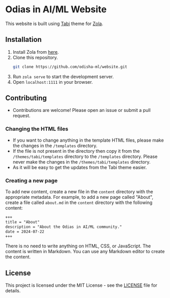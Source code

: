 # Odias in AI/ML Website
This website is built using [Tabi](https://welpo.github.io/tabi/) theme for [Zola](https://www.getzola.org/).

## Installation

1. Install Zola from [here](https://www.getzola.org/documentation/getting-started/installation/).
2. Clone this repository.
    ```bash
    git clone https://github.com/odisha-ml/website.git
    ```
3. Run `zola serve` to start the development server.
4. Open `localhost:1111` in your browser.

## Contributing

* Contributions are welcome! Please open an issue or submit a pull request.
### Changing the HTML files
* If you want to change anything in the template HTML files, please make the changes in the `/templates` directory. 
* If the file is not present in the directory then copy it from the `/themes/tabi/templates` directory to the `/templates` directory. Please never make the changes in the `/themes/tabi/templates` directory. 
* As it will be easy to get the updates from the Tabi theme easier.

### Creating a new page
To add new content, create a new file in the `content` directory with the appropriate metadata. For example, to add a new page called "About", create a file called `about.md` in the `content` directory with the following content:

```markdown
+++
title = "About"
description = "About the Odias in AI/ML community."
date = 2024-07-22
+++
```
There is no need to write anything on HTML, CSS, or JavaScript. The content is written in Markdown. You can use any Markdown editor to create the content.

## License

This project is licensed under the MIT License - see the [LICENSE](LICENSE) file for details.
